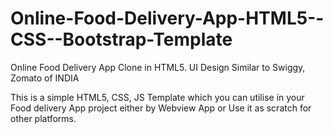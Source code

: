 # Online-Food-Delivery-App-HTML5--CSS--Bootstrap-Template
Online Food Delivery App Clone in HTML5. UI Design Similar to Swiggy, Zomato of INDIA

This is a simple HTML5, CSS, JS Template which you can utilise in your Food delivery App project either by Webview App or Use it as scratch for other platforms.
